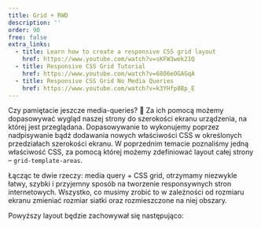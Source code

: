```yaml
---
title: Grid + RWD
description: ''
order: 90
free: false
extra_links:
  - title: Learn how to create a responsive CSS grid layout
    href: https://www.youtube.com/watch?v=sKFW3wek21Q
  - title: Responsive CSS Grid Tutorial
    href: https://www.youtube.com/watch?v=68O6eOGAGqA
  - title: Responsive CSS Grid No Media Queries
    href: https://www.youtube.com/watch?v=k3YHfp8Bp_E
---
```


<script>
	import Codepen from "$lib/components/ui/Codepen.svelte";
	import Vimeo from "$lib/components/ui/Vimeo.svelte";
</script>

Czy pamiętacie jeszcze media-queries? 🙂 Za ich pomocą możemy dopasowywać wygląd naszej strony do szerokości ekranu urządzenia, na której jest przeglądana. Dopasowywanie to wykonujemy poprzez nadpisywanie bądź dodawania nowych właściwości CSS w określonych przedziałach szerokości ekranu. W poprzednim temacie poznaliśmy jedną właściwość CSS, za pomocą której możemy zdefiniować layout całej strony – `grid-template-areas`.

Łącząc te dwie rzeczy: media query + CSS grid, otrzymamy niezwykle łatwy, szybki i przyjemny sposób na tworzenie responsywnych stron internetowych. Wszystko, co musimy zrobić to w zależności od rozmiaru ekranu zmieniać rozmiar siatki oraz rozmieszczone na niej obszary.

<Codepen id="KKbJpyL" />

Powyższy layout będzie zachowywał się następująco:

<Vimeo id="872587240" h="bf681b5df4" />
